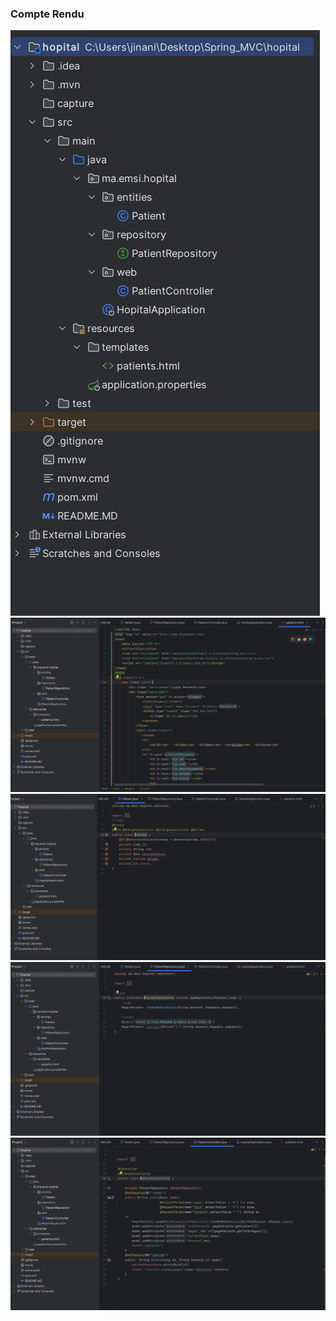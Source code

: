 <h3>Compte Rendu</h3>
<img src="capture/Capture1 TP3.PNG">
<img src="capture/Capture2 TP3.PNG">
<img src="capture/Capture3 TP3.PNG">
<img src="capture/Capture4 TP3.PNG">
<img src="capture/Capture5 TP3.PNG">



